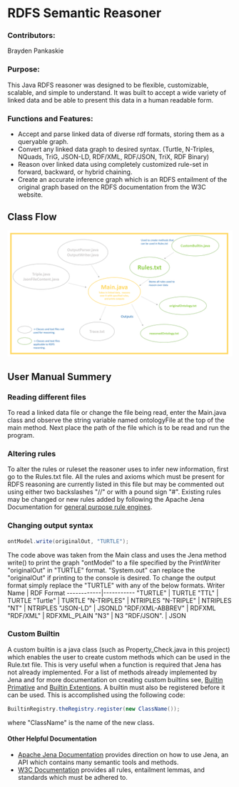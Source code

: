 # RDFS Semantic Reasoner

### Contributors:
Brayden Pankaskie

### Purpose:
This Java RDFS reasoner was designed to be flexible, customizable, scalable, and simple to understand.  It was built to accept a wide variety of linked data and be able to present this data in a human readable form.

### Functions and Features:
* Accept and parse linked data of diverse rdf formats, storing them as a queryable graph.
* Convert any linked data graph to desired syntax.  (Turtle, N-Triples, NQuads, TriG, JSON-LD, RDF/XML, RDF/JSON, TriX, RDF Binary)
* Reason over linked data using completely customized rule-set in forward, backward, or hybrid chaining.
* Create an accurate inference graph which is an RDFS entailment of the original graph based on the RDFS documentation from the W3C website.

## Class Flow
![](LabReasoner/images/reasonerGitHub.png)

## User Manual Summery
### Reading different files
To read a linked data file or change the file being read, enter the Main.java class and observe the string variable named ontologyFile at the top of the main method.  Next place the path of the file which is to be read and run the program.
### Altering rules
To alter the rules or ruleset the reasoner uses to infer new information, first go to the Rules.txt file.  All the rules and axioms which must be present for RDFS reasoning are currently listed in this file but may be commented out using either two backslashes "//" or with a pound sign "#".  Existing rules may be changed or new rules added by following the Apache Jena Documentation for [general purpose rule engines](https://jena.apache.org/documentation/inference/index.html#rules).
### Changing output syntax
```java
ontModel.write(originalOut, "TURTLE");
```
The code above was taken from the Main class and uses the Jena method write() to print the graph "ontModel" to a file specified by the PrintWriter "originalOut" in "TURTLE" format.  "System.out" can replace the "originalOut" if printing to the console is desired.  To change the output format simply replace the "TURTLE" with any of the below formats.
Writer Name | RDF Format
------------|-----------
"TURTLE"    |	TURTLE
"TTL"       |	TURTLE
"Turtle"	  | TURTLE
"N-TRIPLES" |	NTRIPLES
"N-TRIPLE"  |	NTRIPLES
"NT"        |	NTRIPLES
"JSON-LD"   |	JSONLD
"RDF/XML-ABBREV" | RDFXML
"RDF/XML"   |	RDFXML_PLAIN
"N3"        |	N3
"RDF/JSON". | JSON
### Custom Builtin
A custom builtin is a java class (such as Property_Check.java in this project) which enables the user to create custom methods which can be used in the Rule.txt file.  This is very useful when a function is required that Jena has not already implemented.  For a list of methods already implemented by Jena and for more documentation on creating custom builtins see, [Builtin Primative](https://jena.apache.org/documentation/inference/index.html#RULEbuiltins) and [Builtin Extentions](https://jena.apache.org/documentation/inference/index.html#RULEextensions). A builtin must also be registered before it can be used. This is accomplished using the following code:
```java
BuiltinRegistry.theRegistry.register(new ClassName());
```
where "ClassName" is the name of the new class.

#### Other Helpful Documentation
* [Apache Jena Documentation](https://jena.apache.org/documentation/)
provides direction on how to use Jena, an API which contains many semantic tools and methods.
* [W3C Documentation](https://www.w3.org/TR/rdf11-mt/#entailment-rules-informative)
provides all rules, entailment lemmas, and standards which must be adhered to.
